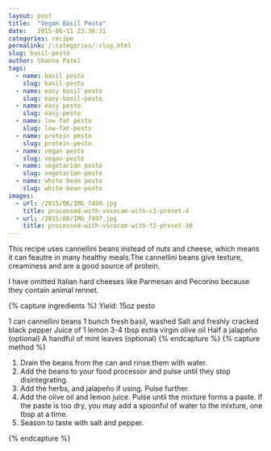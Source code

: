 ```yaml
---
layout: post
title:  "Vegan Basil Pesto"
date:   2015-06-11 23:36:31
categories: recipe
permalink: /:categories/:slug.html
slug: basil-pesto
author: Shanna Patel
tags: 
  - name: basil pesto
    slug: basil-pesto
  - name: easy basil pesto
    slug: easy-basil-pesto
  - name: easy pesto
    slug: easy-pesto
  - name: low fat pesto
    slug: low-fat-pesto
  - name: protein pesto
    slug: protein-pesto
  - name: vegan pesto
    slug: vegan-pesto
  - name: vegetarian pesto
    slug: vegetarian-pesto
  - name: white bean pesto
    slug: white-bean-pesto
images: 
  - url: /2015/06/IMG_7499.jpg
    title: processed-with-vscocam-with-c1-preset-4
  - url: /2015/06/IMG_7497.jpg
    title: processed-with-vscocam-with-f2-preset-10
---
```

<p>This recipe uses cannellini beans instead of nuts and cheese, which means it can feautre in many healthy meals.The cannellini beans give texture, creaminess and are a good source of protein.</p>
<p>I have omitted Italian hard cheeses like Parmesan and Pecorino because they contain animal rennet.</p>
{% capture ingredients %}
Yield: 15oz pesto 

1 can cannellini beans 
1 bunch fresh basil, washed
Salt and freshly cracked black pepper
Juice of 1 lemon
3-4 tbsp extra virgin olive oil
Half a jalapeño (optional)
A handful of mint leaves (optional)
{% endcapture %}
{% capture method %}
<ol>
<li>Drain the beans from the can and rinse them with water.</li>
<li>Add the beans to your food processor and pulse until they stop disintegrating.</li>
<li>Add the herbs, and jalapeño if using. Pulse further.</li>
<li>Add the olive oil and lemon juice. Pulse until the mixture forms a paste. If the paste is too dry, you may add a spoonful of water to the mixture, one tbsp at a time.</li>
<li>Season to taste with salt and pepper.</li>
</ol>
{% endcapture %}
